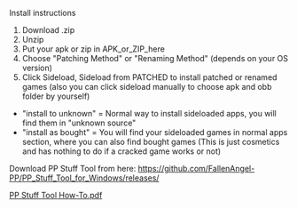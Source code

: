 Install instructions

1. Download .zip
2. Unzip
3. Put your apk or zip in APK_or_ZIP_here
4. Choose "Patching Method" or "Renaming Method" (depends on your OS version)
5. Click Sideload, Sideload from PATCHED to install patched or renamed games (also you can click sideload manually to choose apk and obb folder by yourself)

- "install to unknown" = Normal way to install sideloaded apps, you will find them in "unknown source"
- "install as bought"  = You will find your sideloaded games in normal apps section, where you can also find bought games
(This is just cosmetics and has nothing to do if a cracked game works or not)

Download PP Stuff Tool from here: https://github.com/FallenAngel-PP/PP_Stuff_Tool_for_Windows/releases/

[PP Stuff Tool How-To.pdf](https://github.com/FallenAngel-PP/PP_Stuff_Tool_for_Linux/files/14733682/PP.Stuff.Tool.How-To.pdf)
